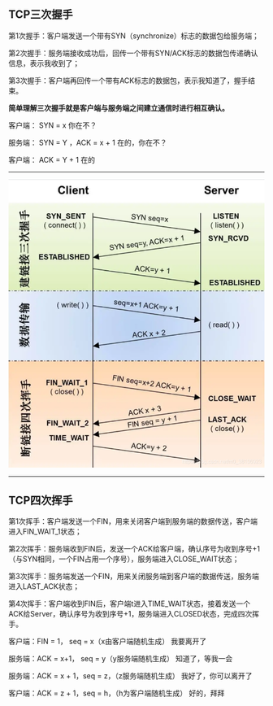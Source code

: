 
## TCP三次握手
第1次握手：客户端发送一个带有SYN（synchronize）标志的数据包给服务端；

第2次握手：服务端接收成功后，回传一个带有SYN/ACK标志的数据包传递确认信息，表示我收到了；

第3次握手：客户端再回传一个带有ACK标志的数据包，表示我知道了，握手结束。


**简单理解三次握手就是客户端与服务端之间建立通信时进行相互确认。**

客户端： SYN = x           你在不？

服务端： SYN = Y ，ACK =  x + 1   在的，你在不？

客户端： ACK = Y + 1  在的

------------------------------

![s](/posts/2023/2/2/tcp.png)

--------------------------------

## TCP四次挥手

第1次挥手：客户端发送一个FIN，用来关闭客户端到服务端的数据传送，客户端进入FIN_WAIT_1状态；

第2次挥手：服务端收到FIN后，发送一个ACK给客户端，确认序号为收到序号+1（与SYN相同，一个FIN占用一个序号），服务端进入CLOSE_WAIT状态；

第3次挥手：服务端发送一个FIN，用来关闭服务端到客户端的数据传送，服务端进入LAST_ACK状态；

第4次挥手：客户端收到FIN后，客户端t进入TIME_WAIT状态，接着发送一个ACK给Server，确认序号为收到序号+1，服务端进入CLOSED状态，完成四次挥手。


客户端：FIN = 1， seq = x（x由客户端随机生成）      我要离开了

服务端：ACK = x+1， seq = y（y服务端随机生成）  知道了，等我一会

服务端：ACK = x + 1，seq = z，（z服务端随机生成） 我好了，你可以离开了

客户端：ACK = z + 1，seq = h，（h为客户端随机生成） 好的，拜拜

